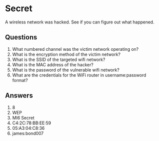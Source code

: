 # Secret
A wireless network was hacked. See if you can figure out what happened.

## Questions
1. What numbered channel was the victim network operating on?
2. What is the encryption method of the victim network?
3. What is the SSID of the targeted wifi network?
4. What is the MAC address of the hacker?
5. What is the password of the vulnerable wifi network?
6. What are the credentials for the WiFi router in username:password format?


## Answers
1. 8
2. WEP
3. MI6 Secret
4. C4:2C:78:BB:EE:59
5. 05:A3:04:C8:36
6. james:bond007
